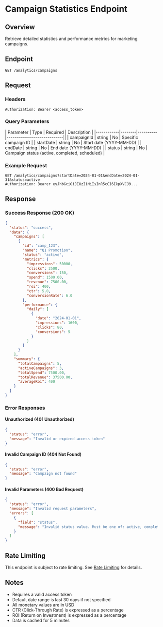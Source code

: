 # Campaign Statistics Endpoint

## Overview

Retrieve detailed statistics and performance metrics for marketing campaigns.

## Endpoint

```http
GET /analytics/campaigns
```

## Request

### Headers

```http
Authorization: Bearer <access_token>
```

### Query Parameters

| Parameter  | Type   | Required | Description                 |
|------------|--------|----------|-----------------------------||
| campaignId | string | No       | Specific campaign ID        |
| startDate  | string | No       | Start date (YYYY-MM-DD)     |
| endDate    | string | No       | End date (YYYY-MM-DD)       |
| status     | string | No       | Campaign status (active, completed, scheduled) |

### Example Request

```http
GET /analytics/campaigns?startDate=2024-01-01&endDate=2024-01-31&status=active
Authorization: Bearer eyJhbGciOiJIUzI1NiIsInR5cCI6IkpXVCJ9...
```

## Response

### Success Response (200 OK)

```json
{
  "status": "success",
  "data": {
    "campaigns": [
      {
        "id": "camp_123",
        "name": "Q1 Promotion",
        "status": "active",
        "metrics": {
          "impressions": 50000,
          "clicks": 2500,
          "conversions": 150,
          "spend": 1500.00,
          "revenue": 7500.00,
          "roi": 400,
          "ctr": 5.0,
          "conversionRate": 6.0
        },
        "performance": {
          "daily": [
            {
              "date": "2024-01-01",
              "impressions": 1600,
              "clicks": 80,
              "conversions": 5
            }
          ]
        }
      }
    ],
    "summary": {
      "totalCampaigns": 5,
      "activeCampaigns": 3,
      "totalSpend": 7500.00,
      "totalRevenue": 37500.00,
      "averageRoi": 400
    }
  }
}
```

### Error Responses

#### Unauthorized (401 Unauthorized)

```json
{
  "status": "error",
  "message": "Invalid or expired access token"
}
```

#### Invalid Campaign ID (404 Not Found)

```json
{
  "status": "error",
  "message": "Campaign not found"
}
```

#### Invalid Parameters (400 Bad Request)

```json
{
  "status": "error",
  "message": "Invalid request parameters",
  "errors": [
    {
      "field": "status",
      "message": "Invalid status value. Must be one of: active, completed, scheduled"
    }
  ]
}
```

## Rate Limiting

This endpoint is subject to rate limiting. See [Rate Limiting](../../rate-limiting.md) for details.

## Notes

- Requires a valid access token
- Default date range is last 30 days if not specified
- All monetary values are in USD
- CTR (Click-Through Rate) is expressed as a percentage
- ROI (Return on Investment) is expressed as a percentage
- Data is cached for 5 minutes